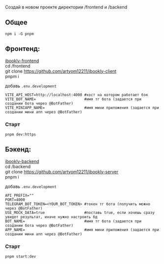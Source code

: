 Создай в новом проекте директории /frontend и /backend

## Общее
`npm i -G pnpm`

## Фронтенд:
[ibookly-frontend](https://github.com/artyom12211/ibookly-client)  
cd /frontend  
git clone https://github.com/artyom12211/ibookly-client  
pnpm i  

добавь `.env.development` 
```
VITE_API_HOST=http://localhost:4000 #хост на котором работает бэк
VITE_BOT_NAME=                      #имя тг бота (задается при создании бота через @BotFather)
VITE_MINIAPP_NAME=                  #имя мини приложения (задается при создании мини апп через @BotFather) 
```
### Старт
```
pnpm dev:https
```

## Бэкенд:
[ibookly-backend](https://github.com/artyom12211/ibookly-server)  
cd /backend  
git clone https://github.com/artyom12211/ibookly-server  
pnpm i  

добавь `.env.development`
```
API_PREFIX=""
PORT=4000
TELEGRAM_BOT_TOKEN=<YOUR_BOT_TOKEN> #токен тг бота (получить можно через @BotFather)
USE_MOCK_DATA=true                  #поставь true, если хочешь сразу увидет результат, иначе нужно настроить бд
BOT_NAME=                           #имя тг бота (задается при создании бота через @BotFather)
APP_NAME=                           #имя мини приложения (задается при создании мини апп через @BotFather) 
```

### Старт
```
pnpm start:dev
```
